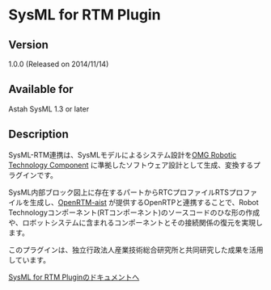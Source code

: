 SysML for RTM Plugin
===============================

Version
----------------
1.0.0 (Released on 2014/11/14)

Available for
----------------
Astah SysML 1.3 or later

Description
----------------
SysML-RTM連携は、SysMLモデルによるシステム設計を[OMG Robotic Technology Component](http://changevision.github.io/sysml4rtm/glossary.html#term-omg-robotic-technology-component) に準拠したソフトウェア設計として生成、変換するプラグインです。

SysML内部ブロック図上に存在するパートからRTCプロファイルRTSプロファイルを生成し、[OpenRTM-aist](http://www.openrtm.org/openrtm/) が提供するOpenRTPと連携することで、Robot Technologyコンポーネント(RTコンポーネント)のソースコードのひな形の作成や、ロボットシステムに含まれるコンポーネントとその接続関係の復元を実現します。

このプラグインは、独立行政法人産業技術総合研究所と共同研究した成果を活用しています。

[SysML for RTM Pluginのドキュメントへ](http://changevision.github.io/sysml4rtm/)
